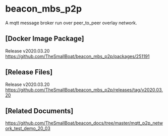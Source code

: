 # beacon_mbs_p2p
A mqtt message broker run over peer_to_peer overlay network.

## [Docker Image Package]
Release v2020.03.20 https://github.com/TheSmallBoat/beacon_mbs_p2p/packages/251191

## [Release Files]
Release v2020.03.20 https://github.com/TheSmallBoat/beacon_mbs_p2p/releases/tag/v2020.03.20

## [Related Documents]
https://github.com/TheSmallBoat/beacon_docs/tree/master/mqtt_p2p_network_test_demo_20_03
